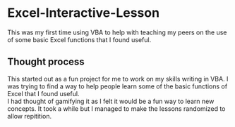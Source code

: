 # Excel-Interactive-Lesson

This was my first time using VBA to help with teaching my peers on the use of some basic Excel functions that I found useful.

## Thought process

This started out as a fun project for me to work on my skills writing in VBA. I was trying to find a way to help people learn some of the basic functions
of Excel that I found useful.  
I had thought of gamifying it as I felt it would be a fun way to learn new concepts. It took a while but I managed to make the lessons randomized to allow repitition.

